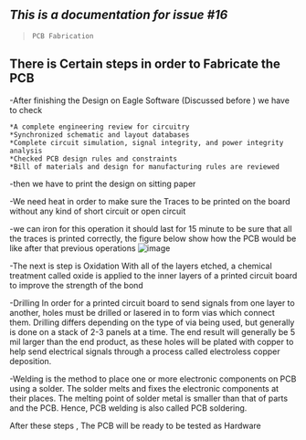 ## ***This is a documentation for issue #16***    
> `PCB Fabrication`

## There is Certain steps in order to Fabricate the PCB 
  -After finishing the Design on Eagle Software (Discussed before ) we have to check 
  
    *A complete engineering review for circuitry
    *Synchronized schematic and layout databases
    *Complete circuit simulation, signal integrity, and power integrity analysis
    *Checked PCB design rules and constraints
    *Bill of materials and design for manufacturing rules are reviewed
    
  -then we have to print the design on sitting paper 
  
  -We need heat in order to make sure the Traces to be printed on the board without any kind of short circuit or open circuit 
  
  -we can iron for this operation it should last for 15 minute to be sure that all the traces is printed correctly, the figure below show how the PCB would      be like after that previous operations 
  ![image](https://user-images.githubusercontent.com/93758246/234363488-843edadc-2b94-4674-9803-699483e3f182.png)

  -The next is step is Oxidation 
  With all of the layers etched, a chemical treatment called oxide is applied to the inner layers of a printed circuit board to improve the strength of the     bond
  
  -Drilling
  In order for a printed circuit board to send signals from one layer to another, holes must be drilled or lasered in to form vias which connect them.         Drilling differs depending on the type of via being used, but generally is done on a stack of 2-3 panels at a time. The end result will generally be 5 mil   larger than the end product, as these holes will be plated with copper to help send electrical signals through a process called electroless copper           deposition.
  
  -Welding 
  is the method to place one or more electronic components on PCB using a solder. The solder melts and fixes the electronic components at their places. The     melting point of solder metal is smaller than that of parts and the PCB. Hence, PCB welding is also called PCB soldering.
  
  After these steps , The PCB will be ready to be tested as Hardware 
